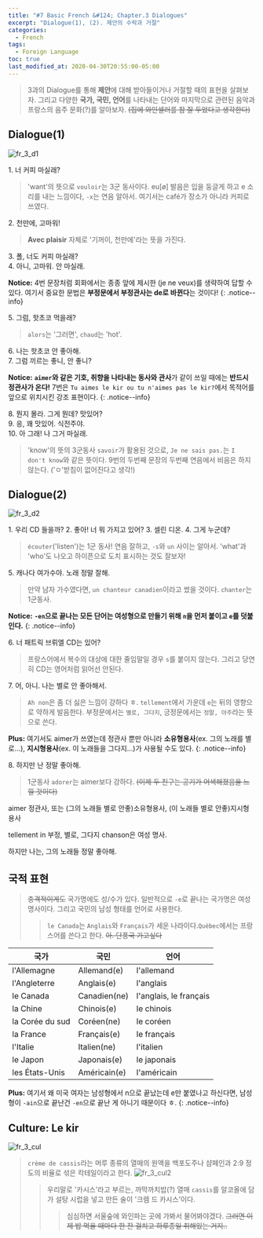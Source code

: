 ```yaml
---
title: "#7 Basic French &#124; Chapter.3 Dialogues"
excerpt: "Dialogue(1), (2). 제안의 수락과 거절"
categories:
  - French
tags:
  - Foreign Language
toc: true
last_modified_at: 2020-04-30T20:55:00-05:00
---
```


> 3과의 Dialogue를 통해 **제안**에 대해 받아들이거나 거절할 때의 표현을 살펴보자. 그리고 다양한 **국가, 국민, 언어**를 나타내는 단어와 마지막으로 관련된 음악과 프랑스의 음주 문화(?)를 알아보자. ~~(집에 와인셀러를 참 잘 두었다고 생각한다)~~

## Dialogue(1)

![fr_3_d1](https://user-images.githubusercontent.com/38589666/80739702-da577d00-8b51-11ea-8f85-934bdc7356e9.PNG)


1&#46; 너 커피 마실래?

> 'want'의 뜻으로 `vouloir`는 3군 동사이다. eu[ø] 발음은 입을 둥글게 하고 e 소리를 내는 느낌이다, `-x`는 연음 알아서. 여기서는 café가 장소가 아니라 커피로 쓰였다.

2&#46; 천만에, 고마워!

> **Avec plaisir** 자체로 '기꺼이, 천만에'라는 뜻을 가진다.

3&#46; 폴, 너도 커피 마실래?  
4&#46; 아니, 고마워. 안 마실래.

**Notice:** 4번 문장처럼 회화에서는 종종 앞에 제시한 (je ne veux)를 생략하여 답할 수 있다. 여기서 중요한 문법은 **부정문에서 부정관사는 de로 바뀐다**는 것이다!
{: .notice--info}

5&#46; 그럼, 핫초코 먹을래?

> `alors`는 '그러면', `chaud`는 'hot'.

6&#46; 나는 핫초코 안 좋아해.  
7&#46; 그럼 끼르는 좋니, 안 좋니?

**Notice:** **`aimer`와 같은 기호, 취향을 나타내는 동사와 관사**가 같이 쓰일 때에는 **반드시 정관사가 온다!** 7번은 `Tu aimes le kir ou tu n'aimes pas le kir?`에서 목적어를 앞으로 위치시킨 강조 표현이다.
{: .notice--info}

8&#46; 뭔지 몰라. 그게 뭔데? 맛있어?  
9&#46; 응, 꽤 맛있어. 식전주야.  
10&#46; 아 그래! 나 그거 마실래.

> 'know'의 뜻의 3군동사 `savoir`가 활용된 것으로, `Je ne sais pas.`는 `I don't know`와 같은 뜻이다. 9번의 두번째 문장의 두번째 연음에서 비음은 하지않는다. ('ㅇ'받침이 없어진다고 생각!)

## Dialogue(2)

![fr_3_d2](https://user-images.githubusercontent.com/38589666/80739699-d9265000-8b51-11ea-86b8-b040b94ee308.PNG)


1&#46; 우리 CD 들을까? 
2&#46; 좋아! 너 뭐 가지고 있어?
3&#46; 셀린 디온.
4&#46; 그게 누군데?

> `écouter`('listen')는 1군 동사! 연음 잘하고, `-s`와 `un` 사이는 알아서. 'what'과 'who'도 나오고 하이픈으로 도치 표시하는 것도 잘보자!

5&#46; 캐나다 여가수야. 노래 정말 잘해.

> 만약 남자 가수였다면, `un chanteur canadien`이라고 썼을 것이다. `chanter`는 1군동사.

**Notice:** **`-en`으로 끝나는 모든 단어는 여성형으로 만들기 위해 `n`을 먼저 붙이고 `e`를 덧붙인다.**
{: .notice--info}

6&#46; 너 패트릭 브뤼엘 CD는 있어?

> 프랑스어에서 복수의 대상에 대한 줄임말일 경우 `s`를 붙이지 않는다. 그리고 당연히 CD는 영어처럼 읽어선 안된다. 

7&#46; 어, 아니. 나는 별로 안 좋아해서.

> `Ah non`은 좀 더 싫은 느낌이 강하다 ㅎ. `tellement`에서 가운데 `e`는 뒤의 영향으로 약하게 발음한다. 부정문에서는 `별로, 그다지`, 긍정문에서는 `정말, 아주`라는 뜻으로 쓴다.

**Plus:** 여기서도 aimer가 쓰였는데 정관사 뿐만 아니라 **소유형용사**(ex. 그의 노래를 별로...), **지시형용사**(ex. 이 노래들을 그다지...)가 사용될 수도 있다.
{: .notice--info}

8&#46; 하지만 난 정말 좋아해.

> 1군동사 `adorer`는 aimer보다 강하다. ~~(이제 두 친구는 공기가 어색해졌음을 느낄 것이다)~~

aimer 정관사, 또는 (그의 노래들 별로 안좋)소유형용사, (이 노래들 별로 안좋)지시형용사

tellement in 부정, 별로, 그다지
chanson은 여성 명사.

하지만 나는, 그의 노래들 정말 좋아해.

## 국적 표현

> ~~충격적이게도~~ 국가명에도 성/수가 있다. 일반적으로 `-e`로 끝나는 국가명은 여성 명사이다. 그리고 국민의 남성 형태를 언어로 사용한다.
>> `le Canada`는 `Anglais`와 `Français`가 세운 나라이다.`Québec`에서는 프랑스어를 쓴다고 한다. ~~아. 단풍국 가고싶다~~

| 국가 | 국민 | 언어 |
|---|---|---|
| l'Allemagne | Allemand(e) | l'allemand |
| l'Angleterre | Anglais(e) | l'anglais |
| le Canada | Canadien(ne) | l'anglais, le français |
| la Chine | Chinois(e) | le chinois |
| la Corée du sud | Coréen(ne) | le coréen |
| la France | Français(e) | le français |
| l'Italie | Italien(ne) | l'italien |
| le Japon | Japonais(e) | le japonais |
| les États-Unis | Américain(e) | l'américain |

**Plus:** 여기서 왜 미국 여자는 남성형에서 n으로 끝났는데 e만 붙였나고 하신다면, 남성형이 `-ain`으로 끝난건 `-en`으로 끝난 게 아니기 때문이다 ㅎ.
{: .notice--info}

## Culture: Le kir

![fr_3_cul](https://user-images.githubusercontent.com/38589666/80789863-41177d80-8bc8-11ea-861f-cfb0a6a07696.PNG)

> `crème de cassis`라는 머루 종류의 열매의 원액을 백포도주나 샴페인과 2:9 정도의 비율로 섞은 칵테일이라고 한다. ![fr_3_cul2](https://user-images.githubusercontent.com/38589666/80790008-a9665f00-8bc8-11ea-867a-e5c3837fb352.PNG)
>> 우리말로 '카시스'라고 부르는, 까막까치밥(?) 열매 `cassis`를 알코올에 담가 설탕 시럽을 넣고 만든 술이 '크렘 드 카시스'이다.
>>> 심심하면 서울숲에 와인파는 곳에 가봐서 물어봐야겠다. ~~그러면 이제 밥 먹을 때마다 한 잔 걸치고 하루종일 취해있는 거지..~~

